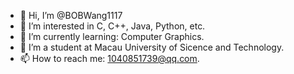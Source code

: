 - 👋 Hi, I’m @BOBWang1117
- 👀 I’m interested in C, C++, Java, Python, etc.
- 🌱 I’m currently learning: Computer Graphics.
- 💞️ I’m a student at Macau University of Sicence and Technology.
- 📫 How to reach me: 1040851739@qq.com.

<!---
BOBWang1117/BOBWang1117 is a ✨ special ✨ repository because its `README.md` (this file) appears on your GitHub profile.
You can click the Preview link to take a look at your changes.
--->
